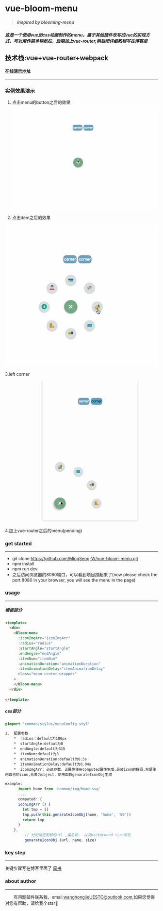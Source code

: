 # vue-bloom-menu
> ##### inspired by blooming-menu
##### 这是一个使用vue加css动画制作的menu，基于其他插件改写成vue的实现方式，可以用作菜单导航栏，后期加上vue-router,稍后把详细教程写在博客里


## 技术栈:vue+vue-router+webpack

#### [在线演示地址](https://mingseng-w.github.io/vue-bloom-menu/)
----

### 实例效果演示

 1. 点击menu的button之后的效果
![菜单menu点击演示](./doc/img/pic_1.gif)

 2. 点击item之后的效果

![点击item之后的效果](./doc/img/pic2.gif)

 3.left corner
 
 ![left corner](./doc/img/pic_3.gif)

 4.加上vue-router之后的menu(pending)

### get started
----
* 	git clone https://github.com/MingSeng-W/vue-bloom-menu.git
*  npm install
*  npm run dev
*  之后访问浏览器的8080端口，可以看到项目跑起来了(now please check the port 8080 in your browser, you will see the menu in the page)

### usage
 -----
##### 模板部分     	 
```html
<template>
  <div>
    <Bloom-menu
      :iconImgArr="iconImgArr"
      :radius="radius"
      :startAngle="startAngle"
      :endAngle="endAngle"
      :itemNum="itemNum"
      :animationDuration="animationDuration"
      :itemAnimationDelay="itemAnimationDelay"
      class="menu-center-wrapper"
    >
    </Bloom-menu>
  </div>

</template>			
```
##### css部分	
```css
@import 'common/stylus/menuConfig.styl'
```
	1. 	配置参数
		*  radius：default为100px
		*  startAngle:defaut为0
		*  endAngle:default为315
		*  itemNum:default为8
		*  animationDuration:default为0.5s
		*  itemAnimationDelay:default为0.04s
		*  iconImgArr: 必选参数，该属性使用computed属性生成,是装icon的数组,方便使用自己的icon,元素为object，使用函数genarateIconObj生成
	
```javascript
example:
	  import home from 'common/img/home.svg'
	  ....
	  computed: {
      iconImgArr () {
        let tmp = []
        tmp.push(this.genarateIconObj(home, 'home', '50'))
        return tmp
      }
    },      	
		 // 分别指定图标的url ,类名称， 以及background-size属性
      	 genarateIconObj (url, name, size)
```
 		
### key step 
----
关键步骤写在博客里面了
	[简书]()
### about author
---
　　有问题邮件联系我，email:wanghongjieUESTC@outlook.com,如果您觉得对您有帮助，请给我个star🙂





